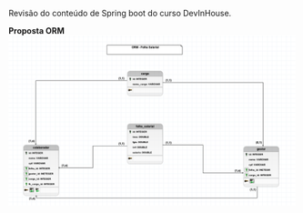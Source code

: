 Revisão do conteúdo de Spring boot do curso DevInHouse.

**Proposta ORM**
![ORM.png](https://raw.githubusercontent.com/Edu2805/folha_salarial/main/images/ORM.png)
